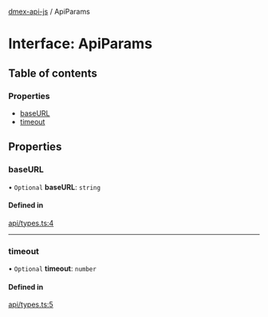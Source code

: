[dmex-api-js](../README.md) / ApiParams

# Interface: ApiParams

## Table of contents

### Properties

- [baseURL](ApiParams.md#baseurl)
- [timeout](ApiParams.md#timeout)

## Properties

### baseURL

• `Optional` **baseURL**: `string`

#### Defined in

[api/types.ts:4](https://github.com/dmex-app/node-api-js/blob/37c40d0/src/api/types.ts#L4)

___

### timeout

• `Optional` **timeout**: `number`

#### Defined in

[api/types.ts:5](https://github.com/dmex-app/node-api-js/blob/37c40d0/src/api/types.ts#L5)
